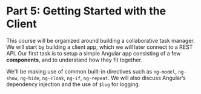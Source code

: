 # Part 5: Getting Started with the Client

This course will be organized around building a collaborative task manager. We will start by building a client app, which we will later connect to a REST API. Our first task is to setup a simple Angular app consisting of a few **components**, and to understand how they fit together. 

We'll be making use of common built-in directives such as `ng-model`, `ng-show`, `ng-hide`, `ng-cloak`, `ng-if`, `ng-repeat`. We will also discuss Angular’s dependency injection and the use of `$log` for logging.
